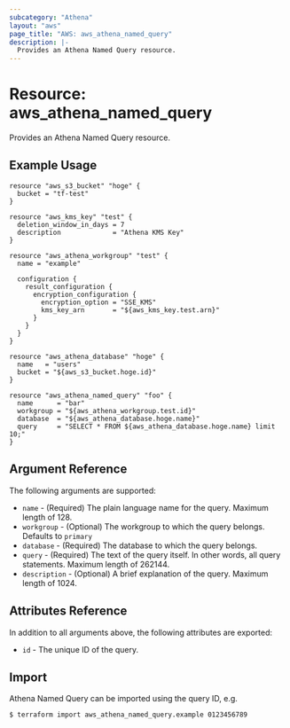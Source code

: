 ```yaml
---
subcategory: "Athena"
layout: "aws"
page_title: "AWS: aws_athena_named_query"
description: |-
  Provides an Athena Named Query resource.
---
```


# Resource: aws_athena_named_query

Provides an Athena Named Query resource.

## Example Usage

```hcl
resource "aws_s3_bucket" "hoge" {
  bucket = "tf-test"
}

resource "aws_kms_key" "test" {
  deletion_window_in_days = 7
  description             = "Athena KMS Key"
}

resource "aws_athena_workgroup" "test" {
  name = "example"

  configuration {
    result_configuration {
      encryption_configuration {
        encryption_option = "SSE_KMS"
        kms_key_arn       = "${aws_kms_key.test.arn}"
      }
    }
  }
}

resource "aws_athena_database" "hoge" {
  name   = "users"
  bucket = "${aws_s3_bucket.hoge.id}"
}

resource "aws_athena_named_query" "foo" {
  name      = "bar"
  workgroup = "${aws_athena_workgroup.test.id}"
  database  = "${aws_athena_database.hoge.name}"
  query     = "SELECT * FROM ${aws_athena_database.hoge.name} limit 10;"
}
```

## Argument Reference

The following arguments are supported:

* `name` - (Required) The plain language name for the query. Maximum length of 128.
* `workgroup` - (Optional) The workgroup to which the query belongs. Defaults to `primary`
* `database` - (Required) The database to which the query belongs.
* `query` - (Required) The text of the query itself. In other words, all query statements. Maximum length of 262144.
* `description` - (Optional) A brief explanation of the query. Maximum length of 1024.

## Attributes Reference

In addition to all arguments above, the following attributes are exported:

* `id` - The unique ID of the query.

## Import

Athena Named Query can be imported using the query ID, e.g.

```
$ terraform import aws_athena_named_query.example 0123456789
```
